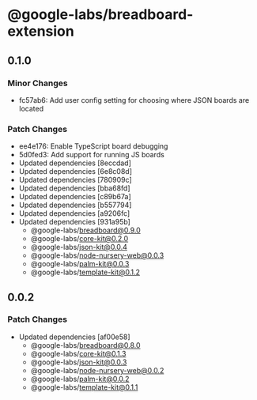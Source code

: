 # @google-labs/breadboard-extension

## 0.1.0

### Minor Changes

- fc57ab6: Add user config setting for choosing where JSON boards are located

### Patch Changes

- ee4e176: Enable TypeScript board debugging
- 5d0fed3: Add support for running JS boards
- Updated dependencies [8eccdad]
- Updated dependencies [6e8c08d]
- Updated dependencies [780909c]
- Updated dependencies [bba68fd]
- Updated dependencies [c89b67a]
- Updated dependencies [b557794]
- Updated dependencies [a9206fc]
- Updated dependencies [931a95b]
  - @google-labs/breadboard@0.9.0
  - @google-labs/core-kit@0.2.0
  - @google-labs/json-kit@0.0.4
  - @google-labs/node-nursery-web@0.0.3
  - @google-labs/palm-kit@0.0.3
  - @google-labs/template-kit@0.1.2

## 0.0.2

### Patch Changes

- Updated dependencies [af00e58]
  - @google-labs/breadboard@0.8.0
  - @google-labs/core-kit@0.1.3
  - @google-labs/json-kit@0.0.3
  - @google-labs/node-nursery-web@0.0.2
  - @google-labs/palm-kit@0.0.2
  - @google-labs/template-kit@0.1.1
